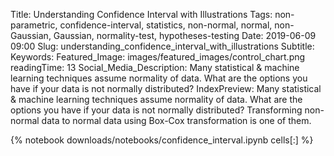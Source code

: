 Title: Understanding Confidence Interval with Illustrations
Tags: non-parametric, confidence-interval, statistics, non-normal, normal, non-Gaussian, Gaussian, normality-test, hypotheses-testing
Date: 2019-06-09 09:00
Slug: understanding_confidence_interval_with_illustrations
Subtitle:
Keywords: 
Featured_Image: images/featured_images/control_chart.png
readingTime: 13
Social_Media_Description: Many statistical & machine learning techniques assume normality of data. What are the options you have if your data is not normally distributed?
IndexPreview: Many statistical & machine learning techniques assume normality of data. What are the options you have if your data is not normally distributed? Transforming non-normal data to normal data using Box-Cox transformation is one of them.

{% notebook downloads/notebooks/confidence_interval.ipynb cells[:] %}


